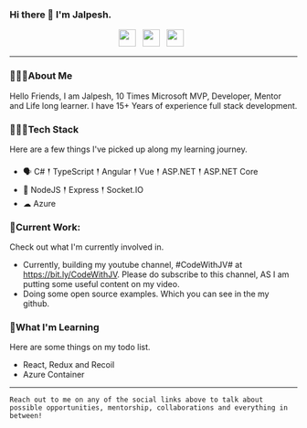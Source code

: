### Hi there 👋 I'm Jalpesh.

<p align='center'>
<a href="mailto:jalpesh.vadgama@gmail.com"><img height="30" src="https://raw.githubusercontent.com/iansmathew/iansmathew/master/assets/icon_email.png"></a>&nbsp;&nbsp;
<a href="https://www.linkedin.com/in/jalpeshvadgama/"><img height="30" src="https://raw.githubusercontent.com/iansmathew/iansmathew/master/assets/icon_linkedin.png"></a>&nbsp;&nbsp;
<a href="https://twitter.com/Jalpesh"><img height="30" src="https://raw.githubusercontent.com/iansmathew/iansmathew/master/assets/icon_twitter.png"></a>&nbsp;&nbsp;
</p>

---

### 🙋🏽‍♂️About Me

<p>Hello Friends, I am Jalpesh, 10 Times Microsoft MVP, Developer, Mentor and Life long learner. I have 15+ Years of experience full stack development.  </p>

### 👨🏽‍💻Tech Stack

<p>
Here are a few things I've picked up along my learning journey.
</p>

- 🗣 C# 𒑰 TypeScript 𒑰 Angular 𒑰 Vue 𒑰 ASP.NET 𒑰 ASP.NET Core 
- 🎒 NodeJS 𒑰 Express 𒑰 Socket.IO
- ☁ Azure


### 🚧Current Work:

<p>
Check out what I'm currently involved in.

- Currently, building my youtube channel, #CodeWithJV# at https://bit.ly/CodeWithJV. Please do subscribe to this channel, AS I am putting some useful content on my video. 
- Doing some open source examples. Which you can see in the my github.

</p>

### 🌱What I'm Learning

Here are some things on my todo list.

- React, Redux and Recoil
- Azure Container

---

`Reach out to me on any of the social links above to talk about possible opportunities, mentorship, collaborations and everything in between!`


